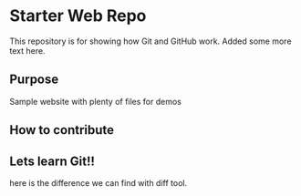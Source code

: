 # Starter Web Repo

This repository is for showing how Git and GitHub work. Added some more text here. 

## Purpose

Sample website with plenty of files for demos

## How to contribute

## Lets learn Git!!

here is the difference we can find with diff tool.
